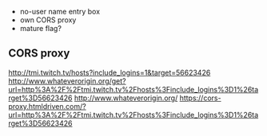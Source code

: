 - no-user name entry box
- own CORS proxy
- mature flag?

## CORS proxy

http://tmi.twitch.tv/hosts?include_logins=1&target=56623426
http://www.whateverorigin.org/get?url=http%3A%2F%2Ftmi.twitch.tv%2Fhosts%3Finclude_logins%3D1%26target%3D56623426
http://www.whateverorigin.org/
https://cors-proxy.htmldriven.com/?url=http%3A%2F%2Ftmi.twitch.tv%2Fhosts%3Finclude_logins%3D1%26target%3D56623426
